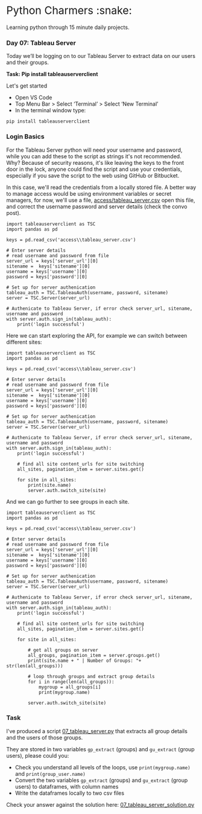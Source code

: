 <h1 style="font-weight:normal">
  Python Charmers :snake:
</h1>

Learning python through 15 minute daily projects.

### Day 07: Tableau Server

Today we’ll be logging on to our Tableau Server to extract data on our users and their groups.

**Task: Pip install tableauserverclient**

Let's get started

- Open VS Code
- Top Menu Bar > Select ‘Terminal’ > Select ‘New Terminal’
- In the terminal window type:
```
pip install tableauserverclient
```

### Login Basics

For the Tableau Server python will need your username and password, while you can add these to the script as strings it's not recommended. Why? Because of security reasons, it's like leaving the keys to the front door in the lock, anyone could find the script and use your credentials, especially if you save the script to the web using GitHub or Bitbucket.

In this case, we'll read the credentials from a locally stored file. A better way to manage access would be using environment variables or secret managers, for now, we'll use a file, [access/tableau_server.csv](https://github.com/wjsutton/python_charmers/blob/main/access/tableau_server.csv) open this file, and correct the username password and server details (check the convo post).

```
import tableauserverclient as TSC
import pandas as pd

keys = pd.read_csv('access\\tableau_server.csv')

# Enter server details
# read username and password from file
server_url = keys['server_url'][0]
sitename =  keys['sitename'][0]
username = keys['username'][0]
password = keys['password'][0]

# Set up for server authenication
tableau_auth = TSC.TableauAuth(username, password, sitename)
server = TSC.Server(server_url)

# Authenicate to Tableau Server, if error check server_url, sitename, username and password
with server.auth.sign_in(tableau_auth):
    print('login successful')
```
Here we can start exploring the API, for example we can switch between different sites:
```
import tableauserverclient as TSC
import pandas as pd

keys = pd.read_csv('access\\tableau_server.csv')

# Enter server details
# read username and password from file
server_url = keys['server_url'][0]
sitename =  keys['sitename'][0]
username = keys['username'][0]
password = keys['password'][0]

# Set up for server authenication
tableau_auth = TSC.TableauAuth(username, password, sitename)
server = TSC.Server(server_url)

# Authenicate to Tableau Server, if error check server_url, sitename, username and password
with server.auth.sign_in(tableau_auth):
    print('login successful')

    # find all site content_urls for site switching
    all_sites, pagination_item = server.sites.get()

    for site in all_sites:
        print(site.name)
        server.auth.switch_site(site)
```

And we can go further to see groups in each site.

```
import tableauserverclient as TSC
import pandas as pd

keys = pd.read_csv('access\\tableau_server.csv')

# Enter server details
# read username and password from file
server_url = keys['server_url'][0]
sitename =  keys['sitename'][0]
username = keys['username'][0]
password = keys['password'][0]

# Set up for server authenication
tableau_auth = TSC.TableauAuth(username, password, sitename)
server = TSC.Server(server_url)

# Authenicate to Tableau Server, if error check server_url, sitename, username and password
with server.auth.sign_in(tableau_auth):
    print('login successful')

    # find all site content_urls for site switching
    all_sites, pagination_item = server.sites.get()

    for site in all_sites:

        # get all groups on server
        all_groups, pagination_item = server.groups.get()
        print(site.name + " | Number of Groups: "+ str(len(all_groups))) 
    
        # loop through groups and extract group details
        for i in range(len(all_groups)):
            mygroup = all_groups[i]
            print(mygroup.name)

        server.auth.switch_site(site)

```
### Task

I've produced a script [07_tableau_server.py](https://github.com/wjsutton/python_charmers/blob/main/scripts/07_tableau_server.py) that extracts all group details and the users of those groups. 

They are stored in two variables `gp_extract` (groups) and `gu_extract` (group users), please could you:

- Check you understand all levels of the loops, use `print(mygroup.name)` and `print(group_user.name)` 
- Convert the two variables `gp_extract` (groups) and `gu_extract` (group users) to dataframes, with column names
- Write the dataframes locally to two csv files

Check your answer against the solution here: [07_tableau_server_solution.py](https://github.com/wjsutton/python_charmers/blob/main/scripts/solutions/07_tableau_server_solution.py)

